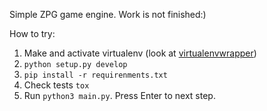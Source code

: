 Simple ZPG game engine. Work is not finished:)

How to try:
1. Make and activate virtualenv (look at [virtualenvwrapper](https://virtualenvwrapper.readthedocs.io/en/latest/))
2. ```python setup.py develop```
3. ```pip install -r requirenments.txt```
4. Check tests ```tox```
5. Run ```python3 main.py```. Press Enter to next step.
